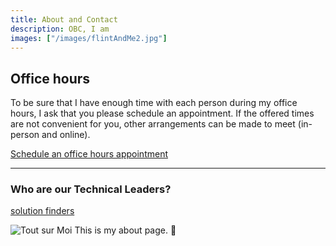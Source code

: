 ```yaml
---
title: About and Contact
description: OBC, I am
images: ["/images/flintAndMe2.jpg"]
---
```

## Office hours
To be sure that I have enough time with each person during my office hours, I ask that you please schedule an appointment. If the offered times are not convenient for you, other arrangements can be made to meet (in-person and online).

[Schedule an office hours appointment](https://calendar.google.com/calendar/u/0/selfsched?sstoken=UUgwUVdYS3FiT0VXfGRlZmF1bHR8NTUwMTVhMzEzZGZkZDQ1MTg0MzdhY2YzNmVkZDJkOWY)


---
### Who are our Technical Leaders?
[solution finders](https://www.cs.allegheny.edu/teaching/technicalleaders/)

![Tout sur Moi](/images/flintAndMe2.jpg)
This is my about page. :wave:
